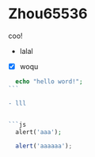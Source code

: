 # Zhou65536
coo!
- lalal

- [x] woqu

```php
  echo "hello word!";
```　

- lll


```js
  alert('aaa');
```


```javascript
  alert('aaaaaa');
```

